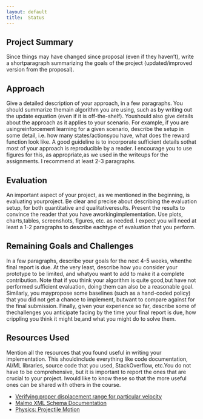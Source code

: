 ```yaml
---
layout: default
title:  Status
---
```


## Project Summary
Since things may have changed since proposal (even if they haven’t), write a shortparagraph summarizing the goals of the project (updated/improved version from the proposal).

## Approach
Give a detailed description of your approach, in a few paragraphs. You should summarize themain algorithm you are using, such as by writing out the update equation (even if it is off-the-shelf). Youshould also give details about the approach as it applies to your scenario.  For example, if you are usingreinforcement learning for a given scenario, describe the setup in some detail, i.e. how many states/actionsyou have, what does the reward function look like. A good guideline is to incorporate sufficient details sothat most of your approach is reproducible by a reader. I encourage you to use figures for this, as appropriate,as we used in the writeups for the assignments. I recommend at least 2-3 paragraphs.

## Evaluation
An important aspect of your project, as we mentioned in the beginning, is evaluating yourproject. Be clear and precise about describing the evaluation setup, for both quantitative and qualitativeresults. Present the results to convince the reader that you have aworkingimplementation. Use plots, charts,tables, screenshots, figures, etc. as needed. I expect you will need at least a 1-2 paragraphs to describe eachtype of evaluation that you perform.

## Remaining Goals and Challenges
In a few paragraphs, describe your goals for the next 4-5 weeks, whenthe final report is due. At the very least, describe how you consider your prototype to be limited, and whatyou want to add to make it a complete contribution. Note that if you think your algorithm is quite good,but have not performed sufficient evaluation, doing them can also be a reasonable goal. Similarly, you maypropose some baselines (such as a hand-coded policy) that you did not get a chance to implement, butwant to compare against for the final submission. Finally, given your experience so far, describe some of thechallenges you anticipate facing by the time your final report is due, how crippling you think it might be,and what you might do to solve them.

## Resources Used
Mention all the resources that you found useful in writing your implementation. This shouldinclude everything like code documentation, AI/ML libraries, source code that you used, StackOverflow, etc.You do not have to be comprehensive, but it is important to report the ones that are crucial to your project. Iwould like to know these so that the more useful ones can be shared with others in the course.

 - [Verifying proper displacement range for particular velocity](https://www.omnicalculator.com/physics/projectile-motion)
 - [Malmo XML Schema Documentation](https://microsoft.github.io/malmo/0.14.0/Schemas/Mission.html)
 - [Physics: Projectile Motion](https://courses.lumenlearning.com/physics/chapter/3-4-projectile-motion/)
